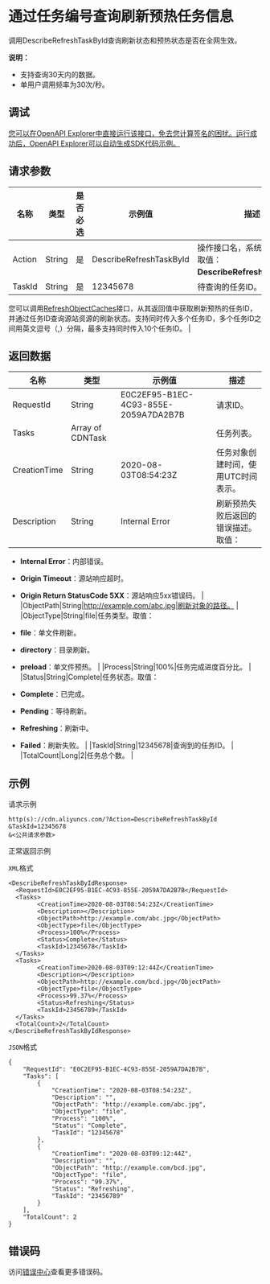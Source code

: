 # 通过任务编号查询刷新预热任务信息

调用DescribeRefreshTaskById查询刷新状态和预热状态是否在全网生效。

**说明：**

-   支持查询30天内的数据。
-   单用户调用频率为30次/秒。

## 调试

[您可以在OpenAPI Explorer中直接运行该接口，免去您计算签名的困扰。运行成功后，OpenAPI Explorer可以自动生成SDK代码示例。](https://api.aliyun.com/#product=Cdn&api=DescribeRefreshTaskById&type=RPC&version=2018-05-10)

## 请求参数

|名称|类型|是否必选|示例值|描述|
|--|--|----|---|--|
|Action|String|是|DescribeRefreshTaskById|操作接口名，系统规定参数。取值：**DescribeRefreshTaskById**。 |
|TaskId|String|是|12345678|待查询的任务ID。

 您可以调用[RefreshObjectCaches](~~91164~~)接口，从其返回值中获取刷新预热的任务ID，并通过任务ID查询源站资源的刷新状态。支持同时传入多个任务ID，多个任务ID之间用英文逗号（,）分隔，最多支持同时传入10个任务ID。 |

## 返回数据

|名称|类型|示例值|描述|
|--|--|---|--|
|RequestId|String|E0C2EF95-B1EC-4C93-855E-2059A7DA2B7B|请求ID。 |
|Tasks|Array of CDNTask| |任务列表。 |
|CreationTime|String|2020-08-03T08:54:23Z|任务对象创建时间，使用UTC时间表示。 |
|Description|String|Internal Error|刷新预热失败后返回的错误描述。取值：

 -   **Internal Error**：内部错误。
-   **Origin Timeout**：源站响应超时。
-   **Origin Return StatusCode 5XX**：源站响应5xx错误码。 |
|ObjectPath|String|http://example.com/abc.jpg|刷新对象的路径。 |
|ObjectType|String|file|任务类型。取值：

 -   **file**：单文件刷新。
-   **directory**：目录刷新。
-   **preload**：单文件预热。 |
|Process|String|100%|任务完成进度百分比。 |
|Status|String|Complete|任务状态。取值：

 -   **Complete**：已完成。
-   **Pending**：等待刷新。
-   **Refreshing**：刷新中。
-   **Failed**：刷新失败。 |
|TaskId|String|12345678|查询到的任务ID。 |
|TotalCount|Long|2|任务总个数。 |

## 示例

请求示例

```
http(s)://cdn.aliyuncs.com/?Action=DescribeRefreshTaskById
&TaskId=12345678
&<公共请求参数>
```

正常返回示例

`XML`格式

```
<DescribeRefreshTaskByIdResponse>
  <RequestId>E0C2EF95-B1EC-4C93-855E-2059A7DA2B7B</RequestId>
  <Tasks>
        <CreationTime>2020-08-03T08:54:23Z</CreationTime>
        <Description></Description>
        <ObjectPath>http://example.com/abc.jpg</ObjectPath>
        <ObjectType>file</ObjectType>
        <Process>100%</Process>
        <Status>Complete</Status>
        <TaskId>12345678</TaskId>
  </Tasks>
  <Tasks>
        <CreationTime>2020-08-03T09:12:44Z</CreationTime>
        <Description></Description>
        <ObjectPath>http://example.com/bcd.jpg</ObjectPath>
        <ObjectType>file</ObjectType>
        <Process>99.37%</Process>
        <Status>Refreshing</Status>
        <TaskId>23456789</TaskId>
  </Tasks>
  <TotalCount>2</TotalCount>
</DescribeRefreshTaskByIdResponse>
```

`JSON`格式

```
{
    "RequestId": "E0C2EF95-B1EC-4C93-855E-2059A7DA2B7B",
    "Tasks": [
        {
            "CreationTime": "2020-08-03T08:54:23Z",
            "Description": "",
            "ObjectPath": "http://example.com/abc.jpg",
            "ObjectType": "file",
            "Process": "100%",
            "Status": "Complete",
            "TaskId": "12345678"
        },
        {
            "CreationTime": "2020-08-03T09:12:44Z",
            "Description": "",
            "ObjectPath": "http://example.com/bcd.jpg",
            "ObjectType": "file",
            "Process": "99.37%",
            "Status": "Refreshing",
            "TaskId": "23456789"
        }
    ],
    "TotalCount": 2
}
```

## 错误码

访问[错误中心](https://error-center.aliyun.com/status/product/Cdn)查看更多错误码。

